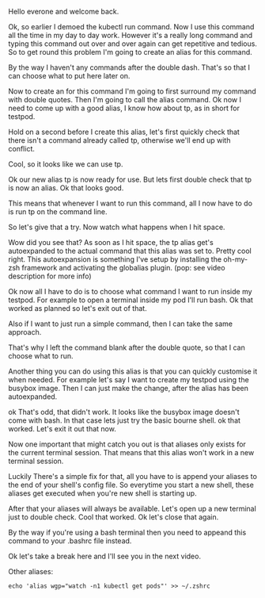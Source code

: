 
Hello everone and welcome back.

Ok, so earlier I demoed the kubectl run command. Now I use this command all the time in my day to day work. However it's a really long command and typing this command out over and over again can get repetitive and tedious. So to get round this problem I'm going to create an alias for this command.


By the way I haven't any commands after the double dash. That's so that I can choose what to put here later on.

Now to create an for this command I'm going to first surround my command with double quotes. Then I'm going to call the alias command. Ok now I need to come up with a good alias, I know how about tp, as in short for testpod.

Hold on a second before I create this alias, let's first quickly check that there isn't a command already called tp, otherwise we'll end up with conflict.

Cool, so it looks like we can use tp.

Ok our new alias tp is now ready for use. But lets first double check that tp is now an alias. Ok that looks good.

This means that whenever I want to run this command, all I now have to do is run tp on the command line.

So let's give that a try. Now watch what happens when I hit space.

Wow did you see that? As soon as I hit space, the tp alias get's autoexpanded to the actual command that this alias was set to. Pretty cool right. This autoexpansion is something I've setup by installing the oh-my-zsh framework and activating the globalias plugin. (pop: see video description for more info)


Ok now all I have to do is to choose what command I want to run inside my testpod. For example to open a terminal inside my pod I'll run bash. Ok that worked as planned so let's exit out of that.

Also if I want to just run a simple command, then I can take the same approach.

That's why I left the command blank after the double quote, so that I can choose what to run.

Another thing you can do using this alias is that you can quickly customise it when needed. For example let's say I want to create my testpod using the busybox image. Then I can just make the change, after the alias has been autoexpanded.

ok That's odd, that didn't work. It looks like the busybox image doesn't come with bash. In that case lets just try the basic bourne shell. ok that worked. Let's exit it out that now.

Now one important that might catch you out is that aliases only exists for the current terminal session. That means that this alias won't work in a new terminal session.

Luckily There's a simple fix for that, all you have to is append your aliases to the end of your shell's config file. So everytime you start a new shell, these aliases get executed when you're new shell is starting up.

After that your aliases will always be available. Let's open up a new terminal just to double check. Cool that worked. Ok let's close that again.

By the way if you're using a bash terminal then you need to appeand this command to your .bashrc file instead.

Ok let's take a break here and I'll see you in the next video.








Other aliases:

```
echo 'alias wgp="watch -n1 kubectl get pods"' >> ~/.zshrc
```